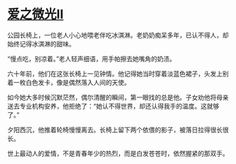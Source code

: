 # [爱之微光Ⅱ](https://hoo.be/heiliao-top)
公园长椅上，一位老人小心地喂老伴吃冰淇淋。老奶奶痴呆多年，已认不得人，却始终记得冰淇淋的甜味。

“慢点吃，别凉着。”老人轻声细语，用手帕擦去她嘴角的奶渍。

六十年前，他们在这张长椅上一见钟情。他记得她当时穿着淡蓝色裙子，头发上别着一枚白色发卡，像是偶然落入人间的天使。

如今她大多时候沉默茫然，偶尔清醒的瞬间，第一眼找的总是他。子女劝他将母亲送去专业机构安养，他拒绝了：“她认不得世界，却还认得我手的温度。这就够了。”

夕阳西沉，他推着轮椅慢慢离去。长椅上留下两个依偎的影子，被落日拉得很长很长。

世上最动人的爱情，不是青春年少的热烈，而是白发苍苍时，依然握紧的那双手。
